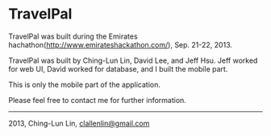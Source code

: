 TravelPal
=========
TravelPal was built during the Emirates hachathon(http://www.emirateshackathon.com/), Sep. 21-22, 2013.

TravelPal was built by Ching-Lun Lin, David Lee, and Jeff Hsu. Jeff worked for web UI, David worked for database, and I built the mobile part.

This is only the mobile part of the application.

Please feel free to contact me for further information.

------
2013, Ching-Lun Lin, clallenlin@gmail.com
